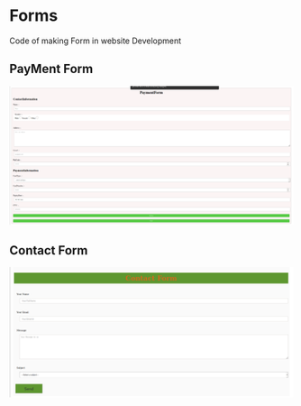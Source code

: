 # Forms
Code of making Form in website Development
## PayMent Form
<img src="payform.png" >

## Contact Form
<img src="Conform.png" >
